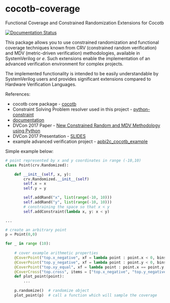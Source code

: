 # cocotb-coverage
Functional Coverage and Constrained Randomization Extensions for Cocotb

[![Documentation Status](https://readthedocs.org/projects/cocotb-coverage/badge/?version=latest)](http://cocotb-coverage.readthedocs.org/en/latest/)

This package allows you to use constrained randomization and functional coverage techniques known from CRV (constrained random verification) and MDV (metric-driven verification) methodologies, available in SystemVerilog or _e_. Such extensions enable the implementation of an advanced verification environment for complex projects.

The implemented functionality is intended to be easily understandable by SystemVerilog users and provides significant extensions compared to Hardware Verification Languages. 

References:
* cocotb core package - [cocotb](https://github.com/potentialventures/cocotb)
* Constraint Solving Problem resolver used in this project - [python-constraint](https://github.com/python-constraint/python-constraint)
* [documentation](https://cocotb-coverage.readthedocs.io/en/latest/) 
* DVCon 2017 Paper - [New Constrained Random and MDV Methodology using Python](http://events.dvcon.org/2017/proceedings/papers/02_3.pdf)
* DVCon 2017 Presentation - [SLIDES](http://events.dvcon.org/2017/proceedings/slides/02_3.pdf)
* example advanced verification project - [apbi2c_cocotb_example](https://github.com/mciepluc/apbi2c_cocotb_example)

Simple example below:
```Python
# point represented by x and y coordinates in range (-10,10)
class Point(crv.Randomized):

    def __init__(self, x, y):
        crv.Randomized.__init__(self)
        self.x = x
        self.y = y

        self.addRand("x", list(range(-10, 10)))
        self.addRand("y", list(range(-10, 10)))
        # constraining the space so that x < y
        self.addConstraint(lambda x, y: x < y)

...

# create an arbitrary point
p = Point(0,0)

for _ in range (10):
    
    # cover example arithmetic properties
    @CoverPoint("top.x_negative", xf = lambda point : point.x < 0, bins = [True, False])
    @CoverPoint("top.y_negative", xf = lambda point : point.y < 0, bins = [True, False])
    @CoverPoint("top.xy_equal", xf = lambda point : point.x == point.y, bins = [True, False])
    @CoverCross("top.cross", items = ["top.x_negative", "top.y_negative"])
    def plot_point(point):
        ...
    
    p.randomize()  # randomize object
    plot_point(p)  # call a function which will sample the coverage
              
```
